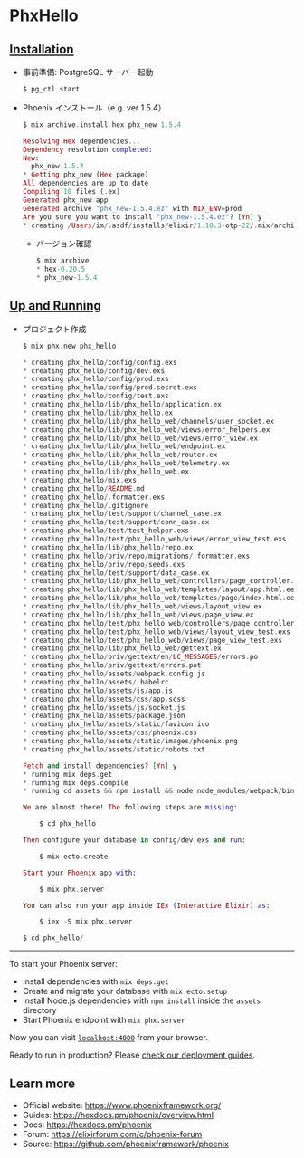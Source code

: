 # PhxHello

## [Installation](https://hexdocs.pm/phoenix/installation.html)

- 事前準備: PostgreSQL サーバー起動

  ```elixir
  $ pg_ctl start
  ```

- Phoenix インストール（e.g. ver 1.5.4）

  ```elixir
  $ mix archive.install hex phx_new 1.5.4

  Resolving Hex dependencies...
  Dependency resolution completed:
  New:
    phx_new 1.5.4
  * Getting phx_new (Hex package)
  All dependencies are up to date
  Compiling 10 files (.ex)
  Generated phx_new app
  Generated archive "phx_new-1.5.4.ez" with MIX_ENV=prod
  Are you sure you want to install "phx_new-1.5.4.ez"? [Yn] y
  * creating /Users/im/.asdf/installs/elixir/1.10.3-otp-22/.mix/archives/phx_new-1.5.4
  ```

  - バージョン確認

    ```elixir
    $ mix archive
    * hex-0.20.5
    * phx_new-1.5.4
    ```

## [Up and Running](https://hexdocs.pm/phoenix/up_and_running.html#content)

- プロジェクト作成

  ```elixir
  $ mix phx.new phx_hello

  * creating phx_hello/config/config.exs
  * creating phx_hello/config/dev.exs
  * creating phx_hello/config/prod.exs
  * creating phx_hello/config/prod.secret.exs
  * creating phx_hello/config/test.exs
  * creating phx_hello/lib/phx_hello/application.ex
  * creating phx_hello/lib/phx_hello.ex
  * creating phx_hello/lib/phx_hello_web/channels/user_socket.ex
  * creating phx_hello/lib/phx_hello_web/views/error_helpers.ex
  * creating phx_hello/lib/phx_hello_web/views/error_view.ex
  * creating phx_hello/lib/phx_hello_web/endpoint.ex
  * creating phx_hello/lib/phx_hello_web/router.ex
  * creating phx_hello/lib/phx_hello_web/telemetry.ex
  * creating phx_hello/lib/phx_hello_web.ex
  * creating phx_hello/mix.exs
  * creating phx_hello/README.md
  * creating phx_hello/.formatter.exs
  * creating phx_hello/.gitignore
  * creating phx_hello/test/support/channel_case.ex
  * creating phx_hello/test/support/conn_case.ex
  * creating phx_hello/test/test_helper.exs
  * creating phx_hello/test/phx_hello_web/views/error_view_test.exs
  * creating phx_hello/lib/phx_hello/repo.ex
  * creating phx_hello/priv/repo/migrations/.formatter.exs
  * creating phx_hello/priv/repo/seeds.exs
  * creating phx_hello/test/support/data_case.ex
  * creating phx_hello/lib/phx_hello_web/controllers/page_controller.ex
  * creating phx_hello/lib/phx_hello_web/templates/layout/app.html.eex
  * creating phx_hello/lib/phx_hello_web/templates/page/index.html.eex
  * creating phx_hello/lib/phx_hello_web/views/layout_view.ex
  * creating phx_hello/lib/phx_hello_web/views/page_view.ex
  * creating phx_hello/test/phx_hello_web/controllers/page_controller_test.exs
  * creating phx_hello/test/phx_hello_web/views/layout_view_test.exs
  * creating phx_hello/test/phx_hello_web/views/page_view_test.exs
  * creating phx_hello/lib/phx_hello_web/gettext.ex
  * creating phx_hello/priv/gettext/en/LC_MESSAGES/errors.po
  * creating phx_hello/priv/gettext/errors.pot
  * creating phx_hello/assets/webpack.config.js
  * creating phx_hello/assets/.babelrc
  * creating phx_hello/assets/js/app.js
  * creating phx_hello/assets/css/app.scss
  * creating phx_hello/assets/js/socket.js
  * creating phx_hello/assets/package.json
  * creating phx_hello/assets/static/favicon.ico
  * creating phx_hello/assets/css/phoenix.css
  * creating phx_hello/assets/static/images/phoenix.png
  * creating phx_hello/assets/static/robots.txt

  Fetch and install dependencies? [Yn] y
  * running mix deps.get
  * running mix deps.compile
  * running cd assets && npm install && node node_modules/webpack/bin/webpack.js --mode development

  We are almost there! The following steps are missing:

      $ cd phx_hello

  Then configure your database in config/dev.exs and run:

      $ mix ecto.create

  Start your Phoenix app with:

      $ mix phx.server

  You can also run your app inside IEx (Interactive Elixir) as:

      $ iex -S mix phx.server
  ```

  ```elixir
  $ cd phx_hello/
  ```

---

To start your Phoenix server:

- Install dependencies with `mix deps.get`
- Create and migrate your database with `mix ecto.setup`
- Install Node.js dependencies with `npm install` inside the `assets` directory
- Start Phoenix endpoint with `mix phx.server`

Now you can visit [`localhost:4000`](http://localhost:4000) from your browser.

Ready to run in production? Please [check our deployment guides](https://hexdocs.pm/phoenix/deployment.html).

## Learn more

- Official website: https://www.phoenixframework.org/
- Guides: https://hexdocs.pm/phoenix/overview.html
- Docs: https://hexdocs.pm/phoenix
- Forum: https://elixirforum.com/c/phoenix-forum
- Source: https://github.com/phoenixframework/phoenix
